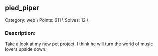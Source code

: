 ## pied_piper
Category: web \\
Points: 611 \\
Solves: 12 \\


### Description:
Take a look at my new pet project. I think he will turn the world of music lovers upside down.
